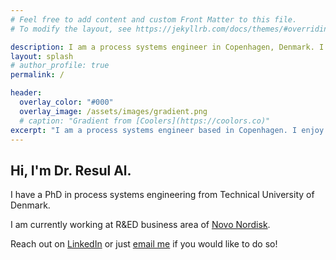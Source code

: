 ```yaml
---
# Feel free to add content and custom Front Matter to this file.
# To modify the layout, see https://jekyllrb.com/docs/themes/#overriding-theme-defaults

description: I am a process systems engineer in Copenhagen, Denmark. I have experience with process modeling, simulation and optimization as well as some machine/deep learning.
layout: splash
# author_profile: true
permalink: /

header:
  overlay_color: "#000"
  overlay_image: /assets/images/gradient.png
  # caption: "Gradient from [Coolers](https://coolors.co)"
excerpt: "I am a process systems engineer based in Copenhagen. I enjoy the intersection of process systems and data science."
---
```


## Hi, I'm Dr. Resul Al.

I have a PhD in process systems engineering from Technical University of Denmark. 

I am currently working at R&ED business area of [Novo Nordisk](https://www.novonordisk.com/). 

Reach out on [LinkedIn](https://www.linkedin.com/in/resulal/) or just [email me](mailto:meresul@gmail.com) if you would like to do so! 